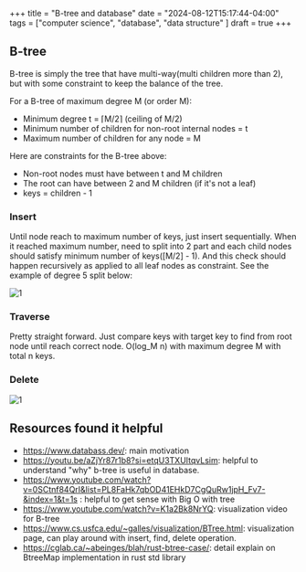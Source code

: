 +++
title = "B-tree and database"
date = "2024-08-12T15:17:44-04:00"
tags = ["computer science", "database", "data structure" ]
draft = true
+++

## B-tree

B-tree is simply the tree that have multi-way(multi children more than 2), but with some constraint to keep the balance of the tree.

For a B-tree of maximum degree M (or order M):
- Minimum degree t = ⌈M/2⌉ (ceiling of M/2)
- Minimum number of children for non-root internal nodes = t
- Maximum number of children for any node = M

Here are constraints for the B-tree above:
- Non-root nodes must have between t and M children
- The root can have between 2 and M children (if it's not a leaf)
- keys = children - 1

### Insert

Until node reach to maximum number of keys, just insert sequentially. When it reached maximum number, need to split into 2 part and each child nodes should satisfy minimum number of keys([M/2] - 1). And this check should happen recursively as applied to all leaf nodes as constraint. See the example of degree 5 split below:

![1](/images/btree/insert.png)


### Traverse

Pretty straight forward. Just compare keys with target key to find from root node until reach correct node. O(log_M n) with maximum degree M with total n keys.


### Delete


![1](/images/btree/delete.png)


## Resources found it helpful

- https://www.databass.dev/: main motivation
- https://youtu.be/aZjYr87r1b8?si=etqU3TXUItqvLsim: helpful to understand "why" b-tree is useful in database.
- https://www.youtube.com/watch?v=0SCtnf84QrI&list=PL8FaHk7qbOD41EHkD7CgQuRw1jpH_Fv7-&index=1&t=1s : helpful to get sense with Big O with tree
- https://www.youtube.com/watch?v=K1a2Bk8NrYQ: visualization video for B-tree
- https://www.cs.usfca.edu/~galles/visualization/BTree.html: visualization page, can play around with insert, find, delete operation.
- https://cglab.ca/~abeinges/blah/rust-btree-case/: detail explain on BtreeMap implementation in rust std library

